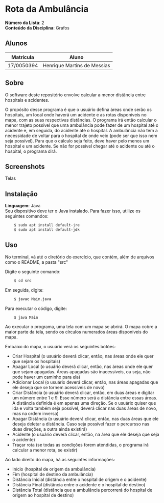 # Rota da Ambulância

**Número da Lista**: 2<br>
**Conteúdo da Disciplina**: Grafos<br>

## Alunos
|Matrícula | Aluno |
| -- | -- |
| 17/0050394  |  Henrique Martins de Messias |

## Sobre 
O software deste repositório envolve calcular a menor distância entre hospitais e acidentes.

O propósito desse programa é que o usuário defina áreas onde serão os hospitais, um local onde haverá um acidente e as rotas disponíveis no mapa, com as suas respectivas distâncias. O programa irá então calcular o menor trajeto possível que uma ambulância pode fazer de um hospital até o acidente e, em seguida, do acidente até o hospital. A ambulância não tem a necessidade de voltar para o hospital de onde veio (pode ser que isso nem seja possível). Para que o cálculo seja feito, deve haver pelo menos um hospital e um acidente. Se não for possível chegar até o acidente ou até o hospital, o programa dirá.

## Screenshots
Telas

## Instalação 
**Linguagem**: Java<br>
Seu dispositivo deve ter o Java instalado. Para fazer isso, utilize os seguintes comandos:

```bash
    $ sudo apt install default-jre
    $ sudo apt install default-jdk
```

## Uso

No terminal, vá até o diretório do exercício, que contém, além de arquivos como o README, a pasta "src"

Digite o seguinte comando:

```bash
    $ cd src
```

Em seguida, digite:

```bash
    $ javac Main.java
```

Para executar o código, digite:

```bash
    $ java Main
```
Ao executar o programa, uma tela com um mapa se abrirá. O mapa cobre a maior parte da tela, sendo os círculos numerados áreas disponíveis do mapa.

Embaixo do mapa, o usuário verá os seguintes botões:
  - Criar Hospital (o usuário deverá clicar, então, nas áreas onde ele quer que sejam os hospitais)
  - Apagar Local (o usuário deverá clicar, então, nas áreas onde ele quer que sejam apagadas. Áreas apagadas são inacessíveis, ou seja, não pode haver um caminho para ela)
  - Adicionar Local (o usuário deverá clicar, então, nas áreas apagadas que ele deseja que se tornem acessíveis de novo)
  - Criar Distância (o usuário deverá clicar, então, em duas áreas e digitar um número entre 1 e 9. Esse número será a distância entre essas áreas. A distância definida é em apenas uma direção. Se o usuário quiser que ida e volta também seja possível, deverá clicar nas duas áreas de novo, mas na ordem inversa)
  - Apagar Distância (o usuário deverá clicar, então, nas duas áreas que ele deseja deletar a distância. Caso seja possível fazer o percursso nas duas direções, a outra ainda existirá)
  - Acidente (o usuário deverá clicar, então, na área que ele deseja que seja o acidente)
  - Traçar rota (se todas as condições forem atendidas, o programa irá calcular a menor rota, se existir)

Ao lado direito do mapa, há as seguintes informações:
  - Início (hospital de origem da ambulância)
  - Fim (hospital de destino da ambulância)
  - Distância Inicial (distância entre o hospital de origem e o acidente)
  - Distância Final (distância entre o acidente e o hospital de destino)
  - Distância Total (distância que a ambulância percorrerá do hospital de origem ao hospital de destino)